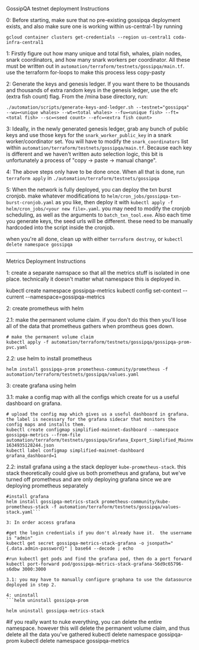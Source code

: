 GossipQA testnet deployment Instructions

0: Before starting, make sure that no pre-existing gossipqa deployment exists, and also make sure one is working within us-central-1 by running 

`gcloud container clusters get-credentials --region us-central1 coda-infra-central1`

1: Firstly figure out how many unique and total fish, whales, plain nodes, snark coordinators, and how many snark workers per coordinator.  All these must be written out in `automation/terraform/testnets/gossipqa/main.tf`.  use the terraform for-loops to make this process less copy-pasty

2: Generate the keys and genesis ledger.  If you want there to be thousands and thousands of extra random keys in the genesis ledger, use the efc (extra fish count) flag.  From the /mina base directory, run:

`./automation/scripts/generate-keys-and-ledger.sh --testnet="gossipqa" --wu=<unique whales> --wt=<total whales> --fu=<unique fish> --ft=<total fish> --sc=<seed count> --efc=<extra fish count>`

3: Ideally, in the newly generated genesis ledger, grab any bunch of public keys and use those keys for the `snark_worker_public_key` in a snark worker/coordinator set.  You will have to modify the `snark_coordinators` list within `automation/terraform/testnets/gossipqa/main.tf`.  Because each key is different and we haven't written auto selection logic, this bit is unfortunately a process of "copy -> paste -> manual change".

4: The above steps only have to be done once.  When all that is done, run `terraform apply` in `./automation/terraform/testnets/gossipqa`

5: When the network is fully deployed, you can deploy the txn burst cronjob.  make whatever modifications to `helm/cron_jobs/gossipqa-txn-burst-cronjob.yaml` as you like, then deploy it with `kubectl apply -f helm/cron_jobs/<your new file>.yaml`.  you may need to modify the cronjob scheduling, as well as the arguments to `batch_txn_tool.exe`.  Also each time you generate keys, the seed urls will be different.  these need to be manually hardcoded into the script inside the cronjob.


when you're all done, clean up with either `terraform destroy`, or `kubectl delete namespace gossipqa`

------------------------------------------------

Metrics Deployment Instructions

1: create a separate namspace so that all the metrics stuff is isolated in one place.  technically it doesn't matter what namespace this is deployed in.

kubectl create namespace gossipqa-metrics
kubectl config set-context --current --namespace=gossipqa-metrics

2: create prometheus with helm

2.1: make the permanent volume claim.  if you don't do this then you'll lose all of the data that prometheus gathers when promtheus goes down.  

```
# make the permanent volume claim
kubectl apply -f automation/terraform/testnets/gossipqa/gossipqa-prom-pvc.yaml
```

2.2: use helm to install prometheus
```
helm install gossipqa-prom prometheus-community/prometheus -f automation/terraform/testnets/gossipqa/values.yaml
```

3: create grafana using helm

3.1: make a config map with all the configs which create for us a useful dashboard on grafana.

```
# upload the config map which gives us a useful dashboard in grafana.  the label is necessary for the grafana sidecar that monitors the config maps and installs them.
kubectl create configmap simplified-mainnet-dashboard --namespace gossipqa-metrics --from-file automation/terraform/testnets/gossipqa/Grafana_Export_Simplified_Mainnet_Overview-1634935128244.json
kubectl label configmap simplified-mainnet-dashboard grafana_dashboard=1
```

2.2: install grafana using a the stack deployer `kube-prometheus-stack`.  this stack theoretically could give us both prometheus and grafana, but we've turned off prometheus and are only deploying grafana since we are deploying prometheus separately

```
#install grafana
helm install gossipqa-metrics-stack prometheus-community/kube-prometheus-stack -f automation/terraform/testnets/gossipqa/values-stack.yaml```

3: In order access grafana

#get the login credentials if you don't already have it.  the username is "admin"
kubectl get secret gossipqa-metrics-stack-grafana -o jsonpath="{.data.admin-password}" | base64 --decode ; echo

#run kubectl get pods and find the grafana pod, then do a port forward
kubectl port-forward pod/gossipqa-metrics-stack-grafana-56d9c65796-s6dbw 3000:3000

3.1: you may have to manually configure graphana to use the datasource deployed in step 2.

4: uninstall
```helm uninstall gossipqa-prom

helm uninstall gossipqa-metrics-stack
```

#if you really want to nuke everything, you can delete the entire namespace.  however this will delete the permanent volume claim, and thus delete all the data you've gathered
kubectl delete namespace gossipqa-prom
kubectl delete namespace gossipqa-metrics


